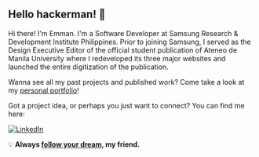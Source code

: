 ## Hello hackerman! 👋

Hi there! I'm Emman. I'm a Software Developer at Samsung Research & Development Institute Philippines. Prior to joining Samsung, I served as the Design Executive Editor of the official student publication of Ateneo de Manila University where I redeveloped its three major websites and launched the entire digitization of the publication.

Wanna see all my past projects and published work? Come take a look at my [personal portfolio](https://emmanevangelista.com)!

Got a project idea, or perhaps you just want to connect? You can find me here:

[![LinkedIn](https://img.shields.io/badge/devnamme-%230077B5.svg?&style=for-the-badge&logo=linkedin&logoColor=white)](https://www.linkedin.com/in/devnamme/)

💡 **Always [follow your dream](https://i.imgur.com/IlTY9iE.png), my friend.**
